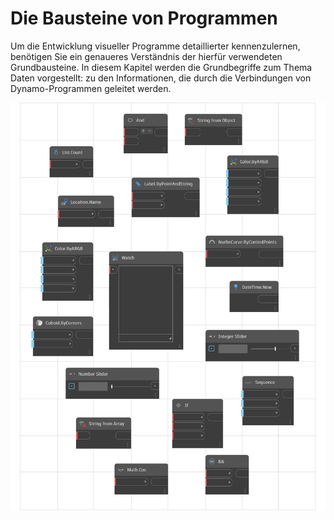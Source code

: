 # Die Bausteine von Programmen

Um die Entwicklung visueller Programme detaillierter kennenzulernen, benötigen Sie ein genaueres Verständnis der hierfür verwendeten Grundbausteine. In diesem Kapitel werden die Grundbegriffe zum Thema Daten vorgestellt: zu den Informationen, die durch die Verbindungen von Dynamo-Programmen geleitet werden.

![](<../images/5-3/building blocks of program.png>)
